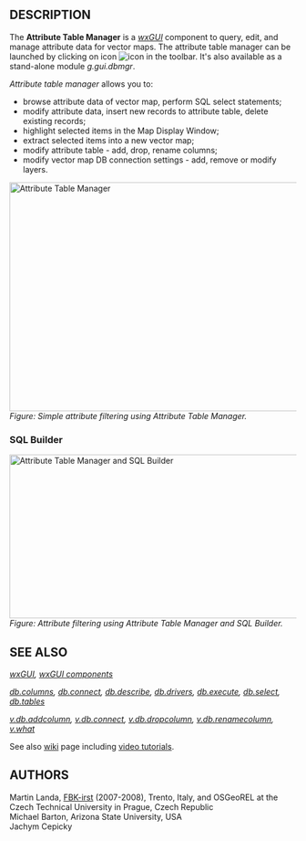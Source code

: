 ## DESCRIPTION

The **Attribute Table Manager** is a *[wxGUI](wxGUI.md)* component to
query, edit, and manage attribute data for vector maps. The attribute
table manager can be launched by clicking on icon
![icon](icons/table.png) in the toolbar. It's also available as a
stand-alone module *g.gui.dbmgr*.

*Attribute table manager* allows you to:

- browse attribute data of vector map, perform SQL select statements;
- modify attribute data, insert new records to attribute table, delete
  existing records;
- highlight selected items in the Map Display Window;
- extract selected items into a new vector map;
- modify attribute table - add, drop, rename columns;
- modify vector map DB connection settings - add, remove or modify
  layers.

[<img src="dbmgr_frame.png" width="600" height="401"
alt="Attribute Table Manager" />](dbmgr_frame.png)  
*Figure: Simple attribute filtering using Attribute Table Manager.*

### SQL Builder

[<img src="dbmgr_sql_builder.png" width="700" height="287"
alt="Attribute Table Manager and SQL Builder" />](dbmgr_sql_builder.png)  
*Figure: Attribute filtering using Attribute Table Manager and SQL
Builder.*

## SEE ALSO

*[wxGUI](wxGUI.md), [wxGUI components](wxGUI.components.md)*

*[db.columns](db.columns.md), [db.connect](db.connect.md),
[db.describe](db.describe.md), [db.drivers](db.drivers.md),
[db.execute](db.execute.md), [db.select](db.select.md),
[db.tables](db.tables.md)*

*[v.db.addcolumn](v.db.addcolumn.md), [v.db.connect](v.db.connect.md),
[v.db.dropcolumn](v.db.dropcolumn.md),
[v.db.renamecolumn](v.db.renamecolumn.md), [v.what](v.what.md)*

See also
[wiki](https://grasswiki.osgeo.org/wiki/WxGUI_Attribute_Table_Manager)
page including [video
tutorials](https://grasswiki.osgeo.org/wiki/WxGUI_Attribute_Table_Manager#Video_tutorials).

## AUTHORS

Martin Landa, [FBK-irst](https://www.fbk.eu) (2007-2008), Trento, Italy,
and OSGeoREL at the Czech Technical University in Prague, Czech
Republic  
Michael Barton, Arizona State University, USA  
Jachym Cepicky
